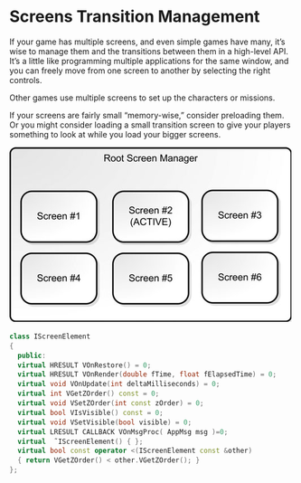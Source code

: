 # Screens Transition Management

If your game has multiple screens, and even simple games have many, it’s wise
to manage them and the transitions between them in a high-level API. It’s a little like
programming multiple applications for the same window, and you can freely
move from one screen to another by selecting the right controls.

Other games use multiple screens to set up the characters or missions.

If your screens are fairly small “memory-wise,” consider preloading them. Or you might consider loading a small transition screen to give your players something to look at while you load your bigger screens.

![upravljanje-ekranima](slike/upravljanje-ekranima.png?row=true)

```c++
class IScreenElement
{
  public:
  virtual HRESULT VOnRestore() = 0;
  virtual HRESULT VOnRender(double fTime, float fElapsedTime) = 0;
  virtual void VOnUpdate(int deltaMilliseconds) = 0;
  virtual int VGetZOrder() const = 0;
  virtual void VSetZOrder(int const zOrder) = 0;
  virtual bool VIsVisible() const = 0;
  virtual void VSetVisible(bool visible) = 0;
  virtual LRESULT CALLBACK VOnMsgProc( AppMsg msg )=0;
  virtual  ̃ IScreenElement() { };
  virtual bool const operator <(IScreenElement const &other)
  { return VGetZOrder() < other.VGetZOrder(); }
};
```
